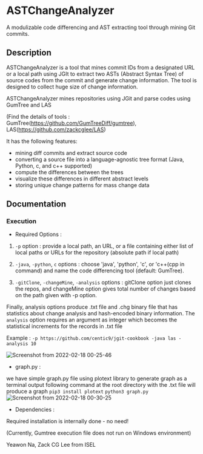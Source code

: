 # ASTChangeAnalyzer

A modulizable code differencing and AST extracting tool through mining Git commits.

## Description

ASTChangeAnalyzer is a tool that mines commit IDs from a designated URL or a local path using JGIt to extract two ASTs (Abstract Syntax Tree) of source codes from the commit and generate change information. The tool is designed to collect huge size of change information.

ASTChangeAnalyzer mines repositories using JGit and parse codes using GumTree and LAS

(Find the details of tools : GumTree(https://github.com/GumTreeDiff/gumtree), LAS(https://github.com/zackcglee/LAS)

It has the following features:
* mining diff commits and extract source code
* converting a source file into a language-agnostic tree format (Java, Python, c, and c++ supported)
* compute the differences between the trees
* visualize these differences in different abstract levels
* storing unique change patterns for mass change data

## Documentation

### Execution

* Required Options :
1. `-p` option : provide a local path, an URL, or a file containing either list of local paths or URLs for the repository (absolute path if local path)

2. `-java`, `-python`, `c` options : choose 'java', 'python', 'c', or 'c++(cpp in command) and name the code differencing tool (default: GumTree).

3. `-gitClone`, `-changeMine`, `-analysis` options : gitClone option just clones the repos, and changeMine option gives total number of changes based on the path given with -p option. 

Finally, analysis options produce .txt file and .chg binary file that has statistics about change analysis and hash-encoded binary information. 
The `analysis` option requires an argument as integer which becomes the statistical increments for the records in .txt file

Example : `-p https://github.com/centic9/jgit-cookbook -java las -analysis 10`

![Screenshot from 2022-02-18 00-25-46](https://user-images.githubusercontent.com/83571012/154513828-4e0877be-0c36-4515-9543-4c1efc337332.png)



* graph.py :

we have simple graph.py file using plotext library to generate graph as a terminal output
following command at the root directory with the .txt file will produce a graph
`pip3 install plotext`
`python3 graph.py`
![Screenshot from 2022-02-18 00-30-25](https://user-images.githubusercontent.com/83571012/154514625-5d32b1df-d2c5-4e3c-9d48-f9debf4a9b10.png)




* Dependencies :

Required installation is internally done - no need!

(Currently, Gumtree execution file does not run on Windows environment) 




Yeawon Na, Zack CG Lee from ISEL
